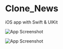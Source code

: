 # Clone_News
iOS app with Swift &amp; UIKit

![App Screenshot](https://i.imgur.com/ZmDsKgI.png)

![App Screenshot](https://i.imgur.com/051MsA5.png)
